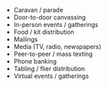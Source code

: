 - Caravan / parade
- Door-to-door canvassing
- In-person events / gatherings
- Food / kit distribution
- Mailings
- Media (TV, radio, newspapers)
- Peer-to-peer / mass texting
- Phone banking
- Tabling / flier distribution
- Virtual events / gatherings
<br>
<br>
